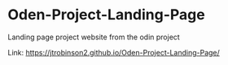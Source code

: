 # Oden-Project-Landing-Page
Landing page project website from the odin project

Link: https://jtrobinson2.github.io/Oden-Project-Landing-Page/
